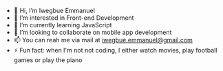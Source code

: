 - 👋 Hi, I’m Iwegbue Emmanuel
- 👀 I’m interested in Front-end Development
- 🌱 I’m currently learning JavaScript
- 💞️ I’m looking to collaborate on mobile app development 
- 📫 You can reah me via mail at iwegbue.emmanuel@gmail.com
- ⚡ Fun fact: when I'm not not coding, I either watch movies, play football games or play the piano

<!---
Nuelesiri/Nuelesiri is a ✨ special ✨ repository because its `README.md` (this file) appears on your GitHub profile.
You can click the Preview link to take a look at your changes.
--->

